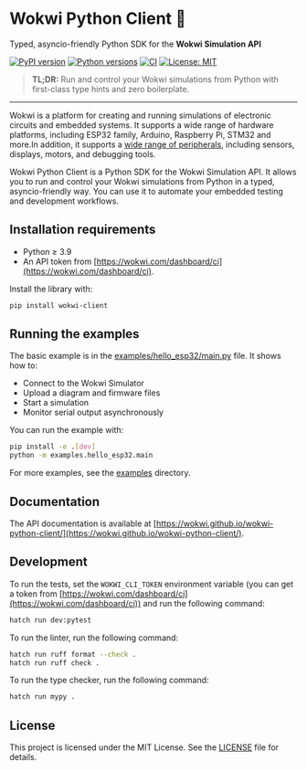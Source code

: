 # Wokwi Python Client 🚀

Typed, asyncio-friendly Python SDK for the **Wokwi Simulation API**

[![PyPI version](https://img.shields.io/pypi/v/wokwi-client?logo=pypi)](https://pypi.org/project/wokwi-client/)
[![Python versions](https://img.shields.io/pypi/pyversions/wokwi-client)](https://pypi.org/project/wokwi-client/)
[![CI](https://github.com/wokwi/wokwi-python-client/actions/workflows/ci.yaml/badge.svg?branch=main)](https://github.com/wokwi/wokwi-python-client/actions/workflows/ci.yaml)
[![License: MIT](https://img.shields.io/github/license/wokwi/wokwi-python-client)](LICENSE)

> **TL;DR:** Run and control your Wokwi simulations from Python with first-class type hints and zero boilerplate.

---

Wokwi is a platform for creating and running simulations of electronic circuits and embedded systems. It supports a wide range of hardware platforms, including ESP32 family, Arduino, Raspberry Pi, STM32 and more.In addition, it supports a [wide range of peripherals](https://docs.wokwi.com/getting-started/supported-hardware), including sensors, displays, motors, and debugging tools.

Wokwi Python Client is a Python SDK for the Wokwi Simulation API. It allows you to run and control your Wokwi simulations from Python in a typed, asyncio-friendly way. You can use it to automate your embedded testing and development workflows.

## Installation requirements

- Python ≥ 3.9
- An API token from [https://wokwi.com/dashboard/ci](https://wokwi.com/dashboard/ci).

Install the library with:
```bash
pip install wokwi-client
```

## Running the examples

The basic example is in the [examples/hello_esp32/main.py](examples/hello_esp32/main.py) file. It shows how to:

- Connect to the Wokwi Simulator
- Upload a diagram and firmware files
- Start a simulation
- Monitor serial output asynchronously

You can run the example with:

```bash
pip install -e .[dev]
python -m examples.hello_esp32.main
```

For more examples, see the [examples](examples) directory.

## Documentation

The API documentation is available at [https://wokwi.github.io/wokwi-python-client/](https://wokwi.github.io/wokwi-python-client/).

## Development

To run the tests, set the `WOKWI_CLI_TOKEN` environment variable (you can get a token from [https://wokwi.com/dashboard/ci](https://wokwi.com/dashboard/ci)) and run the following command:

```bash
hatch run dev:pytest
```

To run the linter, run the following command:

```bash
hatch run ruff format --check .
hatch run ruff check .
```

To run the type checker, run the following command:

```bash
hatch run mypy .
```

## License

This project is licensed under the MIT License. See the [LICENSE](LICENSE) file for details.
